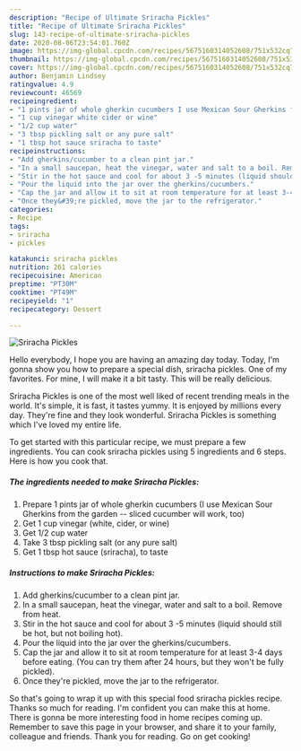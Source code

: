 ```yaml
---
description: "Recipe of Ultimate Sriracha Pickles"
title: "Recipe of Ultimate Sriracha Pickles"
slug: 143-recipe-of-ultimate-sriracha-pickles
date: 2020-08-06T23:54:01.760Z
image: https://img-global.cpcdn.com/recipes/5675160314052608/751x532cq70/sriracha-pickles-recipe-main-photo.jpg
thumbnail: https://img-global.cpcdn.com/recipes/5675160314052608/751x532cq70/sriracha-pickles-recipe-main-photo.jpg
cover: https://img-global.cpcdn.com/recipes/5675160314052608/751x532cq70/sriracha-pickles-recipe-main-photo.jpg
author: Benjamin Lindsey
ratingvalue: 4.9
reviewcount: 46569
recipeingredient:
- "1 pints jar of whole gherkin cucumbers I use Mexican Sour Gherkins from the garden  sliced cucumber will work too"
- "1 cup vinegar white cider or wine"
- "1/2 cup water"
- "3 tbsp pickling salt or any pure salt"
- "1 tbsp hot sauce sriracha to taste"
recipeinstructions:
- "Add gherkins/cucumber to a clean pint jar."
- "In a small saucepan, heat the vinegar, water and salt to a boil. Remove from heat."
- "Stir in the hot sauce and cool for about 3 -5 minutes (liquid should still be hot, but not boiling hot)."
- "Pour the liquid into the jar over the gherkins/cucumbers."
- "Cap the jar and allow it to sit at room temperature for at least 3-4 days before eating. (You can try them after 24 hours, but they won&#39;t be fully pickled)."
- "Once they&#39;re pickled, move the jar to the refrigerator."
categories:
- Recipe
tags:
- sriracha
- pickles

katakunci: sriracha pickles 
nutrition: 261 calories
recipecuisine: American
preptime: "PT30M"
cooktime: "PT49M"
recipeyield: "1"
recipecategory: Dessert

---
```



![Sriracha Pickles](https://img-global.cpcdn.com/recipes/5675160314052608/751x532cq70/sriracha-pickles-recipe-main-photo.jpg)

Hello everybody, I hope you are having an amazing day today. Today, I'm gonna show you how to prepare a special dish, sriracha pickles. One of my favorites. For mine, I will make it a bit tasty. This will be really delicious.



Sriracha Pickles is one of the most well liked of recent trending meals in the world. It's simple, it is fast, it tastes yummy. It is enjoyed by millions every day. They're fine and they look wonderful. Sriracha Pickles is something which I've loved my entire life.


To get started with this particular recipe, we must prepare a few ingredients. You can cook sriracha pickles using 5 ingredients and 6 steps. Here is how you cook that.

<!--inarticleads1-->

##### The ingredients needed to make Sriracha Pickles:

1. Prepare 1 pints jar of whole gherkin cucumbers (I use Mexican Sour Gherkins from the garden -- sliced cucumber will work, too)
1. Get 1 cup vinegar (white, cider, or wine)
1. Get 1/2 cup water
1. Take 3 tbsp pickling salt (or any pure salt)
1. Get 1 tbsp hot sauce (sriracha), to taste




<!--inarticleads2-->

##### Instructions to make Sriracha Pickles:

1. Add gherkins/cucumber to a clean pint jar.
1. In a small saucepan, heat the vinegar, water and salt to a boil. Remove from heat.
1. Stir in the hot sauce and cool for about 3 -5 minutes (liquid should still be hot, but not boiling hot).
1. Pour the liquid into the jar over the gherkins/cucumbers.
1. Cap the jar and allow it to sit at room temperature for at least 3-4 days before eating. (You can try them after 24 hours, but they won&#39;t be fully pickled).
1. Once they&#39;re pickled, move the jar to the refrigerator.




So that's going to wrap it up with this special food sriracha pickles recipe. Thanks so much for reading. I'm confident you can make this at home. There is gonna be more interesting food in home recipes coming up. Remember to save this page in your browser, and share it to your family, colleague and friends. Thank you for reading. Go on get cooking!
